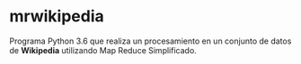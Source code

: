 # mrwikipedia
Programa Python 3.6 que realiza un procesamiento en un conjunto de datos de **Wikipedia** utilizando Map Reduce Simplificado.